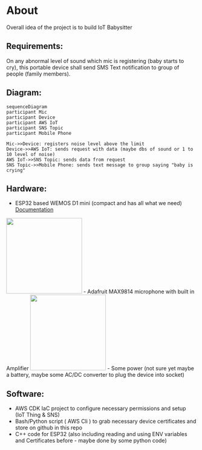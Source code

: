 # About

Overall idea of the project is to build IoT Babysitter

## Requirements:
On any abnormal level of sound which mic is registering (baby starts to cry),
this portable device shall send SMS Text notification to group of people
(family members).

## Diagram:
```mermaid
sequenceDiagram
participant Mic
participant Device
participant AWS IoT
participant SNS Topic
participant Mobile Phone

Mic->>Device: registers noise level above the limit
Device->>AWS IoT: sends request with data (maybe dbs of sound or 1 to 10 level of noise) 
AWS IoT->>SNS Topic: sends data from request
SNS Topic->>Mobile Phone: sends text message to group saying "baby is crying"
```

## Hardware:
- ESP32 based WEMOS D1 mini (compact and has all what we need) [Documentation](https://www.wemos.cc/en/latest/d1/d1_mini.html) 
<img src="https://www.wemos.cc/en/latest/_static/boards/d1_mini_v4.0.0_1_16x16.png" width="200" height="200"/>
- Adafruit MAX9814 microphone with built in Amplifier 
<img src="https://cdn-shop.adafruit.com/970x728/1713-03.jpg width="200" height="200"/> 
- Some power (not sure yet maybe a battery, maybe some AC/DC converter to plug the device into socket)

## Software:
- AWS CDK IaC project to configure necessary permissions and setup (IoT Thing & SNS)
- Bash/Python script ( AWS Cli ) to grab necessary device certificates and store on github in this repo
- C++ code for ESP32 (also including reading and using ENV variables and Certificates before - maybe done by some python code)

